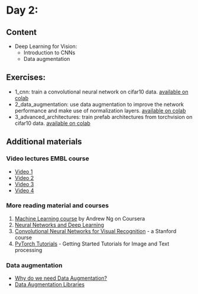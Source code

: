 # Day 2:

## Content

- Deep Learning for Vision:
    - Introduction to CNNs
    - Data augmentation

## Exercises:

- 1_cnn: train a convolutional neural network on cifar10 data. [available on colab](https://colab.research.google.com/github/constantinpape/training-deep-learning-models-for-vison/blob/master/day2/1_cnn.ipynb)
- 2_data_augmentation: use data augmentation to improve the network performance and make use of normalization layers. [available on colab](https://colab.research.google.com/github/constantinpape/training-deep-learning-models-for-vison/blob/master/day2/2_data_augmentation.ipynb)
- 3_advanced_architectures: train prefab architectures from torchvision on cifar10 data. [available on colab](https://colab.research.google.com/github/constantinpape/training-deep-learning-models-for-vison/blob/master/day2/3_advanced_architectures.ipynb)


## Additional materials

### Video lectures EMBL course

 * [Video 1](https://youtu.be/VFUckhnT8oM)
 * [Video 2](https://youtu.be/QpP7X8t0QVk)
 * [Video 3](https://youtu.be/tbMxbwO80qk)
 * [Video 4](https://youtu.be/K2fY8zUOO-U)

### More reading material and courses

1. [Machine Learning course](https://www.coursera.org/learn/machine-learning) by Andrew Ng on Coursera
2. [Neural Networks and Deep Learning](http://neuralnetworksanddeeplearning.com/index.html)
3. [Convolutional Neural Networks for Visual Recognition](http://cs231n.stanford.edu/syllabus.html) - a Stanford course
4. [PyTorch Tutorials](https://pytorch.org/tutorials/) - Getting Started Tutorials for Image and Text processing


### Data augmentation

 * [Why do we need Data Augmentation?](https://nanonets.com/blog/data-augmentation-how-to-use-deep-learning-when-you-have-limited-data-part-2/)
 * [Data Augmentation Libraries](https://towardsdatascience.com/data-augmentation-for-deep-learning-4fe21d1a4eb9)
